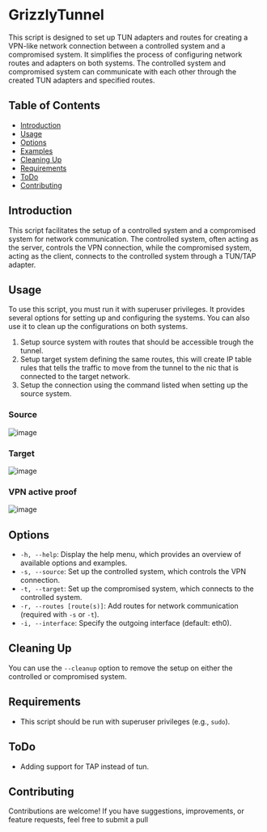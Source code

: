 # GrizzlyTunnel

This script is designed to set up TUN adapters and routes for creating a VPN-like network connection between a controlled system and a compromised system. It simplifies the process of configuring network routes and adapters on both systems. The controlled system and compromised system can communicate with each other through the created TUN adapters and specified routes.

## Table of Contents

- [Introduction](#introduction)
- [Usage](#usage)
- [Options](#options)
- [Examples](#examples)
- [Cleaning Up](#cleaning-up)
- [Requirements](#requirements)
- [ToDo](#todo)
- [Contributing](#contributing)

## Introduction

This script facilitates the setup of a controlled system and a compromised system for network communication. The controlled system, often acting as the server, controls the VPN connection, while the compromised system, acting as the client, connects to the controlled system through a TUN/TAP adapter.

## Usage

To use this script, you must run it with superuser privileges. It provides several options for setting up and configuring the systems. You can also use it to clean up the configurations on both systems.

1. Setup source system with routes that should be accessible trough the tunnel.
2. Setup target system defining the same routes, this will create IP table rules that tells the traffic to move from the tunnel to the nic that is connected to the target network.
3. Setup the connection using the command listed when setting up the source system.

### Source

![image](https://github.com/mverschu/GrizzlyTunnel/assets/69352107/aec4e7e4-3d8a-4510-aaf2-35c9eac0b5b2)

### Target

![image](https://github.com/mverschu/GrizzlyTunnel/assets/69352107/73476f8a-2c65-477d-ba7f-275fedea60f5)

### VPN active proof

![image](https://github.com/mverschu/GrizzlyTunnel/assets/69352107/3e6ff5e3-c3ce-403f-8ac6-4bb9d1490180)

## Options

- `-h, --help`: Display the help menu, which provides an overview of available options and examples.
- `-s, --source`: Set up the controlled system, which controls the VPN connection.
- `-t, --target`: Set up the compromised system, which connects to the controlled system.
- `-r, --routes [route(s)]`: Add routes for network communication (required with `-s` or `-t`).
- `-i, --interface`: Specify the outgoing interface (default: eth0).

## Cleaning Up

You can use the `--cleanup` option to remove the setup on either the controlled or compromised system.

## Requirements

- This script should be run with superuser privileges (e.g., `sudo`).

## ToDo

- Adding support for TAP instead of tun.

## Contributing

Contributions are welcome! If you have suggestions, improvements, or feature requests, feel free to submit a pull 
